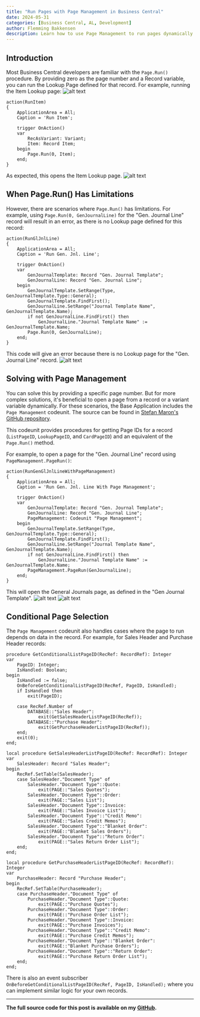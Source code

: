 ```yaml
---
title: "Run Pages with Page Management in Business Central"
date: 2024-05-31
categories: [Business Central, AL, Development]
author: Flemming Bakkensen
description: Learn how to use Page Management to run pages dynamically in Business Central, including scenarios where Page.Run() falls short.
---
```


## Introduction

Most Business Central developers are familiar with the `Page.Run()` procedure. By providing zero as the page number and a Record variable, you can run the Lookup Page defined for that record. For example, running the Item Lookup page:
![alt text](../assets/images/2024-05-31-run-pages-with-page-management/1721201005740.png)
<!--more-->

```al
action(RunItem)
{
    ApplicationArea = All;
    Caption = 'Run Item';

    trigger OnAction()
    var
        RecAsVariant: Variant;
        Item: Record Item;
    begin
        Page.Run(0, Item);
    end;
}
```

As expected, this opens the Item Lookup page.
![alt text](../assets/images/2024-05-31-run-pages-with-page-management/1721206732233.png)

## When Page.Run() Has Limitations

However, there are scenarios where `Page.Run()` has limitations. For example, using `Page.Run(0, GenJournalLine)` for the "Gen. Journal Line" record will result in an error, as there is no Lookup page defined for this record:

```al
action(RunGlJnlLine)
{
    ApplicationArea = All;
    Caption = 'Run Gen. Jnl. Line';

    trigger OnAction()
    var
        GenJournalTemplate: Record "Gen. Journal Template";
        GenJournalLine: Record "Gen. Journal Line";
    begin
        GenJournalTemplate.SetRange(Type, GenJournalTemplate.Type::General);
        GenJournalTemplate.FindFirst();
        GenJournalLine.SetRange("Journal Template Name", GenJournalTemplate.Name);
        if not GenJournalLine.FindFirst() then
            GenJournalLine."Journal Template Name" := GenJournalTemplate.Name;
        Page.Run(0, GenJournalLine);
    end;
}
```

This code will give an error because there is no Lookup page for the "Gen. Journal Line" record.
![alt text](../assets/images/2024-05-31-run-pages-with-page-management/1721209165020.png)

## Solving with Page Management

You can solve this by providing a specific page number. But for more complex solutions, it's beneficial to open a page from a record or a variant variable dynamically. For these scenarios, the Base Application includes the `Page Management` codeunit. The source can be found in [Stefan Maron's GitHub repository](https://github.com/StefanMaron/MSDyn365BC.Code.History/blob/master/BaseApp/Source/Base%20Application/PageManagement.Codeunit.al).

This codeunit provides procedures for getting Page IDs for a record (`ListPageID`, `LookupPageID`, and `CardPageID`) and an equivalent of the `Page.Run()` method.

For example, to open a page for the "Gen. Journal Line" record using `PageManagement.PageRun()`:

```al
action(RunGenGlJnlLineWithPageManagement)
{
    ApplicationArea = All;
    Caption = 'Run Gen. Jnl. Line With Page Management';

    trigger OnAction()
    var
        GenJournalTemplate: Record "Gen. Journal Template";
        GenJournalLine: Record "Gen. Journal Line";
        PageManagement: Codeunit "Page Management";
    begin
        GenJournalTemplate.SetRange(Type, GenJournalTemplate.Type::General);
        GenJournalTemplate.FindFirst();
        GenJournalLine.SetRange("Journal Template Name", GenJournalTemplate.Name);
        if not GenJournalLine.FindFirst() then
            GenJournalLine."Journal Template Name" := GenJournalTemplate.Name;
        PageManagement.PageRun(GenJournalLine);
    end;
}
```

This will open the General Journals page, as defined in the "Gen Journal Template".
![alt text](../assets/images/2024-05-31-run-pages-with-page-management/1721209475882.png)
![alt text](../assets/images/2024-05-31-run-pages-with-page-management/1721204496886.png)

## Conditional Page Selection

The `Page Management` codeunit also handles cases where the page to run depends on data in the record. For example, for Sales Header and Purchase Header records:

```al
procedure GetConditionalListPageID(RecRef: RecordRef): Integer
var
    PageID: Integer;
    IsHandled: Boolean;
begin
    IsHandled := false;
    OnBeforeGetConditionalListPageID(RecRef, PageID, IsHandled);
    if IsHandled then
        exit(PageID);

    case RecRef.Number of
        DATABASE::"Sales Header":
            exit(GetSalesHeaderListPageID(RecRef));
        DATABASE::"Purchase Header":
            exit(GetPurchaseHeaderListPageID(RecRef));
    end;
    exit(0);
end;

local procedure GetSalesHeaderListPageID(RecRef: RecordRef): Integer
var
    SalesHeader: Record "Sales Header";
begin
    RecRef.SetTable(SalesHeader);
    case SalesHeader."Document Type" of
        SalesHeader."Document Type"::Quote:
            exit(PAGE::"Sales Quotes");
        SalesHeader."Document Type"::Order:
            exit(PAGE::"Sales List");
        SalesHeader."Document Type"::Invoice:
            exit(PAGE::"Sales Invoice List");
        SalesHeader."Document Type"::"Credit Memo":
            exit(PAGE::"Sales Credit Memos");
        SalesHeader."Document Type"::"Blanket Order":
            exit(PAGE::"Blanket Sales Orders");
        SalesHeader."Document Type"::"Return Order":
            exit(PAGE::"Sales Return Order List");
    end;
end;

local procedure GetPurchaseHeaderListPageID(RecRef: RecordRef): Integer
var
    PurchaseHeader: Record "Purchase Header";
begin
    RecRef.SetTable(PurchaseHeader);
    case PurchaseHeader."Document Type" of
        PurchaseHeader."Document Type"::Quote:
            exit(PAGE::"Purchase Quotes");
        PurchaseHeader."Document Type"::Order:
            exit(PAGE::"Purchase Order List");
        PurchaseHeader."Document Type"::Invoice:
            exit(PAGE::"Purchase Invoices");
        PurchaseHeader."Document Type"::"Credit Memo":
            exit(PAGE::"Purchase Credit Memos");
        PurchaseHeader."Document Type"::"Blanket Order":
            exit(PAGE::"Blanket Purchase Orders");
        PurchaseHeader."Document Type"::"Return Order":
            exit(PAGE::"Purchase Return Order List");
    end;
end;
```

There is also an event subscriber `OnBeforeGetConditionalListPageID(RecRef, PageID, IsHandled);` where you can implement similar logic for your own records.

---

**The full source code for this post is available on my [GitHub](https://github.com/FBakkensen/RunPageWithPageManagement).**
